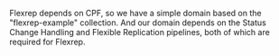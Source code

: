 Flexrep depends on CPF, so we have a simple domain based on the "flexrep-example" collection. And our domain
depends on the Status Change Handling and Flexible Replication pipelines, both of which are required for Flexrep.